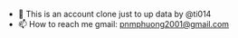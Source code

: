 - 🌱 This is an account clone just to up data by @ti014
- 📫 How to reach me gmail: pnmphuong2001@gmail.com

<!---
tichill/tichill is a ✨ special ✨ repository because its `README.md` (this file) appears on your GitHub profile.
You can click the Preview link to take a look at your changes.
--->
